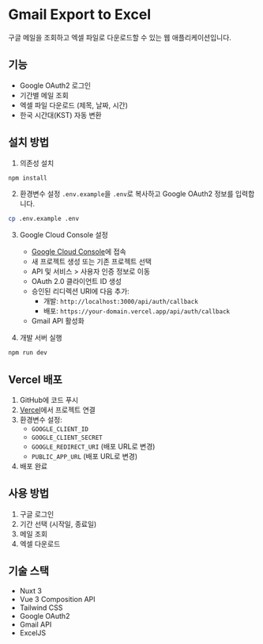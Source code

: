 # Gmail Export to Excel

구글 메일을 조회하고 엑셀 파일로 다운로드할 수 있는 웹 애플리케이션입니다.

## 기능

- Google OAuth2 로그인
- 기간별 메일 조회
- 엑셀 파일 다운로드 (제목, 날짜, 시간)
- 한국 시간대(KST) 자동 변환

## 설치 방법

1. 의존성 설치
```bash
npm install
```

2. 환경변수 설정
`.env.example`을 `.env`로 복사하고 Google OAuth2 정보를 입력합니다.
```bash
cp .env.example .env
```

3. Google Cloud Console 설정
   - [Google Cloud Console](https://console.cloud.google.com/)에 접속
   - 새 프로젝트 생성 또는 기존 프로젝트 선택
   - API 및 서비스 > 사용자 인증 정보로 이동
   - OAuth 2.0 클라이언트 ID 생성
   - 승인된 리디렉션 URI에 다음 추가:
     - 개발: `http://localhost:3000/api/auth/callback`
     - 배포: `https://your-domain.vercel.app/api/auth/callback`
   - Gmail API 활성화

4. 개발 서버 실행
```bash
npm run dev
```

## Vercel 배포

1. GitHub에 코드 푸시
2. [Vercel](https://vercel.com)에서 프로젝트 연결
3. 환경변수 설정:
   - `GOOGLE_CLIENT_ID`
   - `GOOGLE_CLIENT_SECRET`
   - `GOOGLE_REDIRECT_URI` (배포 URL로 변경)
   - `PUBLIC_APP_URL` (배포 URL로 변경)
4. 배포 완료

## 사용 방법

1. 구글 로그인
2. 기간 선택 (시작일, 종료일)
3. 메일 조회
4. 엑셀 다운로드

## 기술 스택

- Nuxt 3
- Vue 3 Composition API
- Tailwind CSS
- Google OAuth2
- Gmail API
- ExcelJS